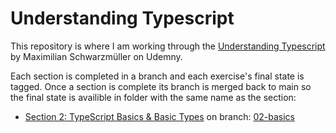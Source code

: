# Understanding Typescript

This repository is where I am working through the [Understanding Typescript](https://www.udemy.com/course/understanding-typescript) by Maximilian Schwarzmüller on Udemny.

Each section is completed in a branch and each exercise's final state is tagged. Once a section is complete its branch is merged back to main so the final state is availible in folder with the same name as the section:
* [Section 2: TypeScript Basics & Basic Types](Section%202:%20TypeScript%20Basics%20&%20Basic%20Types) on branch: [02-basics](https://github.com/jonsmorrow/UNDERSTANDING-TS/tree/02-basics)
